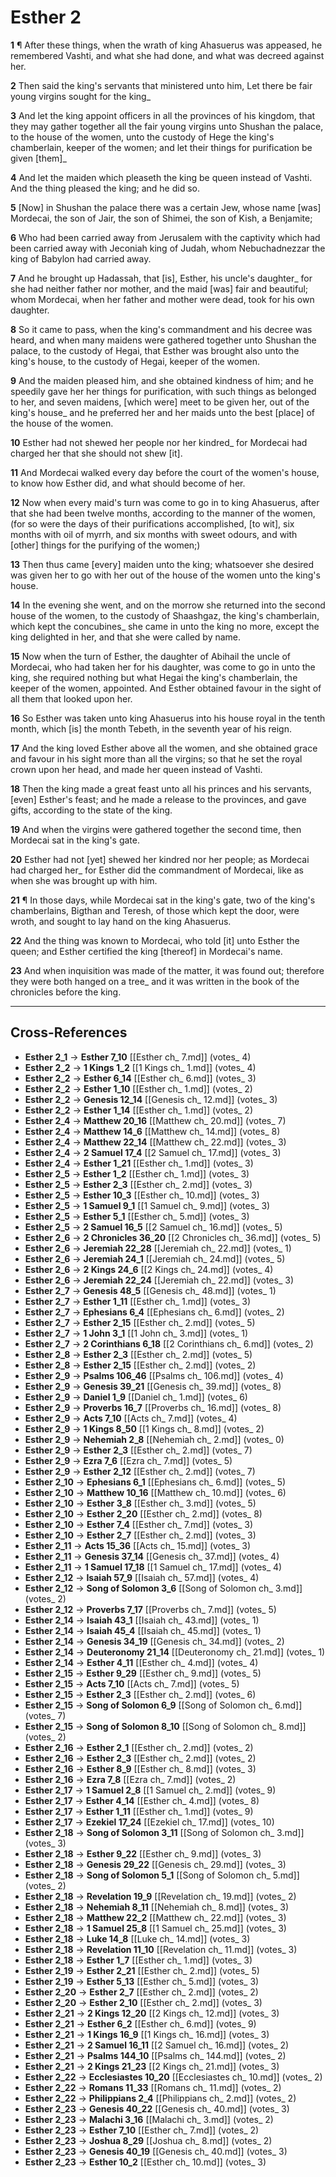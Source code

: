 # Esther 2

**1** ¶ After these things, when the wrath of king Ahasuerus was appeased, he remembered Vashti, and what she had done, and what was decreed against her.

**2** Then said the king's servants that ministered unto him, Let there be fair young virgins sought for the king_

**3** And let the king appoint officers in all the provinces of his kingdom, that they may gather together all the fair young virgins unto Shushan the palace, to the house of the women, unto the custody of Hege the king's chamberlain, keeper of the women; and let their things for purification be given [them]_

**4** And let the maiden which pleaseth the king be queen instead of Vashti. And the thing pleased the king; and he did so.

**5** [Now] in Shushan the palace there was a certain Jew, whose name [was] Mordecai, the son of Jair, the son of Shimei, the son of Kish, a Benjamite;

**6** Who had been carried away from Jerusalem with the captivity which had been carried away with Jeconiah king of Judah, whom Nebuchadnezzar the king of Babylon had carried away.

**7** And he brought up Hadassah, that [is], Esther, his uncle's daughter_ for she had neither father nor mother, and the maid [was] fair and beautiful; whom Mordecai, when her father and mother were dead, took for his own daughter.

**8** So it came to pass, when the king's commandment and his decree was heard, and when many maidens were gathered together unto Shushan the palace, to the custody of Hegai, that Esther was brought also unto the king's house, to the custody of Hegai, keeper of the women.

**9** And the maiden pleased him, and she obtained kindness of him; and he speedily gave her her things for purification, with such things as belonged to her, and seven maidens, [which were] meet to be given her, out of the king's house_ and he preferred her and her maids unto the best [place] of the house of the women.

**10** Esther had not shewed her people nor her kindred_ for Mordecai had charged her that she should not shew [it].

**11** And Mordecai walked every day before the court of the women's house, to know how Esther did, and what should become of her.

**12** Now when every maid's turn was come to go in to king Ahasuerus, after that she had been twelve months, according to the manner of the women, (for so were the days of their purifications accomplished, [to wit], six months with oil of myrrh, and six months with sweet odours, and with [other] things for the purifying of the women;)

**13** Then thus came [every] maiden unto the king; whatsoever she desired was given her to go with her out of the house of the women unto the king's house.

**14** In the evening she went, and on the morrow she returned into the second house of the women, to the custody of Shaashgaz, the king's chamberlain, which kept the concubines_ she came in unto the king no more, except the king delighted in her, and that she were called by name.

**15** Now when the turn of Esther, the daughter of Abihail the uncle of Mordecai, who had taken her for his daughter, was come to go in unto the king, she required nothing but what Hegai the king's chamberlain, the keeper of the women, appointed. And Esther obtained favour in the sight of all them that looked upon her.

**16** So Esther was taken unto king Ahasuerus into his house royal in the tenth month, which [is] the month Tebeth, in the seventh year of his reign.

**17** And the king loved Esther above all the women, and she obtained grace and favour in his sight more than all the virgins; so that he set the royal crown upon her head, and made her queen instead of Vashti.

**18** Then the king made a great feast unto all his princes and his servants, [even] Esther's feast; and he made a release to the provinces, and gave gifts, according to the state of the king.

**19** And when the virgins were gathered together the second time, then Mordecai sat in the king's gate.

**20** Esther had not [yet] shewed her kindred nor her people; as Mordecai had charged her_ for Esther did the commandment of Mordecai, like as when she was brought up with him.

**21** ¶ In those days, while Mordecai sat in the king's gate, two of the king's chamberlains, Bigthan and Teresh, of those which kept the door, were wroth, and sought to lay hand on the king Ahasuerus.

**22** And the thing was known to Mordecai, who told [it] unto Esther the queen; and Esther certified the king [thereof] in Mordecai's name.

**23** And when inquisition was made of the matter, it was found out; therefore they were both hanged on a tree_ and it was written in the book of the chronicles before the king.

---

## Cross-References

- **Esther 2_1** → **Esther 7_10** [[Esther ch_ 7.md]] (votes_ 4)
- **Esther 2_2** → **1 Kings 1_2** [[1 Kings ch_ 1.md]] (votes_ 4)
- **Esther 2_2** → **Esther 6_14** [[Esther ch_ 6.md]] (votes_ 3)
- **Esther 2_2** → **Esther 1_10** [[Esther ch_ 1.md]] (votes_ 2)
- **Esther 2_2** → **Genesis 12_14** [[Genesis ch_ 12.md]] (votes_ 3)
- **Esther 2_2** → **Esther 1_14** [[Esther ch_ 1.md]] (votes_ 2)
- **Esther 2_4** → **Matthew 20_16** [[Matthew ch_ 20.md]] (votes_ 7)
- **Esther 2_4** → **Matthew 14_6** [[Matthew ch_ 14.md]] (votes_ 8)
- **Esther 2_4** → **Matthew 22_14** [[Matthew ch_ 22.md]] (votes_ 3)
- **Esther 2_4** → **2 Samuel 17_4** [[2 Samuel ch_ 17.md]] (votes_ 3)
- **Esther 2_4** → **Esther 1_21** [[Esther ch_ 1.md]] (votes_ 3)
- **Esther 2_5** → **Esther 1_2** [[Esther ch_ 1.md]] (votes_ 3)
- **Esther 2_5** → **Esther 2_3** [[Esther ch_ 2.md]] (votes_ 3)
- **Esther 2_5** → **Esther 10_3** [[Esther ch_ 10.md]] (votes_ 3)
- **Esther 2_5** → **1 Samuel 9_1** [[1 Samuel ch_ 9.md]] (votes_ 3)
- **Esther 2_5** → **Esther 5_1** [[Esther ch_ 5.md]] (votes_ 3)
- **Esther 2_5** → **2 Samuel 16_5** [[2 Samuel ch_ 16.md]] (votes_ 5)
- **Esther 2_6** → **2 Chronicles 36_20** [[2 Chronicles ch_ 36.md]] (votes_ 5)
- **Esther 2_6** → **Jeremiah 22_28** [[Jeremiah ch_ 22.md]] (votes_ 1)
- **Esther 2_6** → **Jeremiah 24_1** [[Jeremiah ch_ 24.md]] (votes_ 5)
- **Esther 2_6** → **2 Kings 24_6** [[2 Kings ch_ 24.md]] (votes_ 4)
- **Esther 2_6** → **Jeremiah 22_24** [[Jeremiah ch_ 22.md]] (votes_ 3)
- **Esther 2_7** → **Genesis 48_5** [[Genesis ch_ 48.md]] (votes_ 1)
- **Esther 2_7** → **Esther 1_11** [[Esther ch_ 1.md]] (votes_ 3)
- **Esther 2_7** → **Ephesians 6_4** [[Ephesians ch_ 6.md]] (votes_ 2)
- **Esther 2_7** → **Esther 2_15** [[Esther ch_ 2.md]] (votes_ 5)
- **Esther 2_7** → **1 John 3_1** [[1 John ch_ 3.md]] (votes_ 1)
- **Esther 2_7** → **2 Corinthians 6_18** [[2 Corinthians ch_ 6.md]] (votes_ 2)
- **Esther 2_8** → **Esther 2_3** [[Esther ch_ 2.md]] (votes_ 5)
- **Esther 2_8** → **Esther 2_15** [[Esther ch_ 2.md]] (votes_ 2)
- **Esther 2_9** → **Psalms 106_46** [[Psalms ch_ 106.md]] (votes_ 4)
- **Esther 2_9** → **Genesis 39_21** [[Genesis ch_ 39.md]] (votes_ 8)
- **Esther 2_9** → **Daniel 1_9** [[Daniel ch_ 1.md]] (votes_ 6)
- **Esther 2_9** → **Proverbs 16_7** [[Proverbs ch_ 16.md]] (votes_ 8)
- **Esther 2_9** → **Acts 7_10** [[Acts ch_ 7.md]] (votes_ 4)
- **Esther 2_9** → **1 Kings 8_50** [[1 Kings ch_ 8.md]] (votes_ 2)
- **Esther 2_9** → **Nehemiah 2_8** [[Nehemiah ch_ 2.md]] (votes_ 0)
- **Esther 2_9** → **Esther 2_3** [[Esther ch_ 2.md]] (votes_ 7)
- **Esther 2_9** → **Ezra 7_6** [[Ezra ch_ 7.md]] (votes_ 5)
- **Esther 2_9** → **Esther 2_12** [[Esther ch_ 2.md]] (votes_ 7)
- **Esther 2_10** → **Ephesians 6_1** [[Ephesians ch_ 6.md]] (votes_ 5)
- **Esther 2_10** → **Matthew 10_16** [[Matthew ch_ 10.md]] (votes_ 6)
- **Esther 2_10** → **Esther 3_8** [[Esther ch_ 3.md]] (votes_ 5)
- **Esther 2_10** → **Esther 2_20** [[Esther ch_ 2.md]] (votes_ 8)
- **Esther 2_10** → **Esther 7_4** [[Esther ch_ 7.md]] (votes_ 3)
- **Esther 2_10** → **Esther 2_7** [[Esther ch_ 2.md]] (votes_ 3)
- **Esther 2_11** → **Acts 15_36** [[Acts ch_ 15.md]] (votes_ 3)
- **Esther 2_11** → **Genesis 37_14** [[Genesis ch_ 37.md]] (votes_ 4)
- **Esther 2_11** → **1 Samuel 17_18** [[1 Samuel ch_ 17.md]] (votes_ 4)
- **Esther 2_12** → **Isaiah 57_9** [[Isaiah ch_ 57.md]] (votes_ 4)
- **Esther 2_12** → **Song of Solomon 3_6** [[Song of Solomon ch_ 3.md]] (votes_ 2)
- **Esther 2_12** → **Proverbs 7_17** [[Proverbs ch_ 7.md]] (votes_ 5)
- **Esther 2_14** → **Isaiah 43_1** [[Isaiah ch_ 43.md]] (votes_ 1)
- **Esther 2_14** → **Isaiah 45_4** [[Isaiah ch_ 45.md]] (votes_ 1)
- **Esther 2_14** → **Genesis 34_19** [[Genesis ch_ 34.md]] (votes_ 2)
- **Esther 2_14** → **Deuteronomy 21_14** [[Deuteronomy ch_ 21.md]] (votes_ 1)
- **Esther 2_14** → **Esther 4_11** [[Esther ch_ 4.md]] (votes_ 4)
- **Esther 2_15** → **Esther 9_29** [[Esther ch_ 9.md]] (votes_ 5)
- **Esther 2_15** → **Acts 7_10** [[Acts ch_ 7.md]] (votes_ 5)
- **Esther 2_15** → **Esther 2_3** [[Esther ch_ 2.md]] (votes_ 6)
- **Esther 2_15** → **Song of Solomon 6_9** [[Song of Solomon ch_ 6.md]] (votes_ 7)
- **Esther 2_15** → **Song of Solomon 8_10** [[Song of Solomon ch_ 8.md]] (votes_ 2)
- **Esther 2_16** → **Esther 2_1** [[Esther ch_ 2.md]] (votes_ 2)
- **Esther 2_16** → **Esther 2_3** [[Esther ch_ 2.md]] (votes_ 2)
- **Esther 2_16** → **Esther 8_9** [[Esther ch_ 8.md]] (votes_ 3)
- **Esther 2_16** → **Ezra 7_8** [[Ezra ch_ 7.md]] (votes_ 2)
- **Esther 2_17** → **1 Samuel 2_8** [[1 Samuel ch_ 2.md]] (votes_ 9)
- **Esther 2_17** → **Esther 4_14** [[Esther ch_ 4.md]] (votes_ 8)
- **Esther 2_17** → **Esther 1_11** [[Esther ch_ 1.md]] (votes_ 9)
- **Esther 2_17** → **Ezekiel 17_24** [[Ezekiel ch_ 17.md]] (votes_ 10)
- **Esther 2_18** → **Song of Solomon 3_11** [[Song of Solomon ch_ 3.md]] (votes_ 3)
- **Esther 2_18** → **Esther 9_22** [[Esther ch_ 9.md]] (votes_ 3)
- **Esther 2_18** → **Genesis 29_22** [[Genesis ch_ 29.md]] (votes_ 3)
- **Esther 2_18** → **Song of Solomon 5_1** [[Song of Solomon ch_ 5.md]] (votes_ 2)
- **Esther 2_18** → **Revelation 19_9** [[Revelation ch_ 19.md]] (votes_ 2)
- **Esther 2_18** → **Nehemiah 8_11** [[Nehemiah ch_ 8.md]] (votes_ 3)
- **Esther 2_18** → **Matthew 22_2** [[Matthew ch_ 22.md]] (votes_ 3)
- **Esther 2_18** → **1 Samuel 25_8** [[1 Samuel ch_ 25.md]] (votes_ 3)
- **Esther 2_18** → **Luke 14_8** [[Luke ch_ 14.md]] (votes_ 3)
- **Esther 2_18** → **Revelation 11_10** [[Revelation ch_ 11.md]] (votes_ 3)
- **Esther 2_18** → **Esther 1_7** [[Esther ch_ 1.md]] (votes_ 3)
- **Esther 2_19** → **Esther 2_21** [[Esther ch_ 2.md]] (votes_ 5)
- **Esther 2_19** → **Esther 5_13** [[Esther ch_ 5.md]] (votes_ 3)
- **Esther 2_20** → **Esther 2_7** [[Esther ch_ 2.md]] (votes_ 2)
- **Esther 2_20** → **Esther 2_10** [[Esther ch_ 2.md]] (votes_ 3)
- **Esther 2_21** → **2 Kings 12_20** [[2 Kings ch_ 12.md]] (votes_ 3)
- **Esther 2_21** → **Esther 6_2** [[Esther ch_ 6.md]] (votes_ 9)
- **Esther 2_21** → **1 Kings 16_9** [[1 Kings ch_ 16.md]] (votes_ 3)
- **Esther 2_21** → **2 Samuel 16_11** [[2 Samuel ch_ 16.md]] (votes_ 2)
- **Esther 2_21** → **Psalms 144_10** [[Psalms ch_ 144.md]] (votes_ 2)
- **Esther 2_21** → **2 Kings 21_23** [[2 Kings ch_ 21.md]] (votes_ 3)
- **Esther 2_22** → **Ecclesiastes 10_20** [[Ecclesiastes ch_ 10.md]] (votes_ 2)
- **Esther 2_22** → **Romans 11_33** [[Romans ch_ 11.md]] (votes_ 2)
- **Esther 2_22** → **Philippians 2_4** [[Philippians ch_ 2.md]] (votes_ 2)
- **Esther 2_23** → **Genesis 40_22** [[Genesis ch_ 40.md]] (votes_ 3)
- **Esther 2_23** → **Malachi 3_16** [[Malachi ch_ 3.md]] (votes_ 2)
- **Esther 2_23** → **Esther 7_10** [[Esther ch_ 7.md]] (votes_ 2)
- **Esther 2_23** → **Joshua 8_29** [[Joshua ch_ 8.md]] (votes_ 2)
- **Esther 2_23** → **Genesis 40_19** [[Genesis ch_ 40.md]] (votes_ 3)
- **Esther 2_23** → **Esther 10_2** [[Esther ch_ 10.md]] (votes_ 3)

